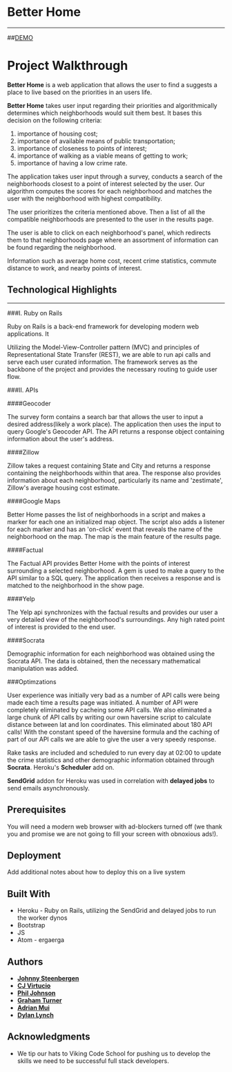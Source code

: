 # Better Home
- - -

##[DEMO](https://github.com/jsteenb2/better_home/blob/master/demo.md)

# Project Walkthrough

**Better Home** is a web application that allows the user to find a suggests a place to live based on the priorities in an users life.

**Better Home** takes user input regarding their priorities and algorithmically determines which neighborhoods would suit them best. It bases this decision on the following criteria:

1. importance of housing cost;
2. importance of available means of public transportation;
3. importance of closeness to points of interest;
4. importance of walking as a viable means of getting to work;
5. importance of having a low crime rate.

The application takes user input through a survey, conducts a search of the neighborhoods closest to a point of interest selected by the user. Our algorithm computes the scores for each neighborhood and matches the user with the neighborhood with highest compatibility.

The user prioritizes the criteria mentioned above. Then a list of all the compatible neighborhoods are presented to the user in the results page.

The user is able to click on each neighborhood's panel, which redirects them to that neighborhoods page where an assortment of information can be found regarding the neighborhood.

Information such as average home cost, recent crime statistics, commute distance to work, and nearby points of interest.


## Technological Highlights
- - -

###I. Ruby on Rails

Ruby on Rails is a back-end framework for developing modern web applications. It 

Utilizing the Model-View-Controller pattern (MVC) and principles of Representational State Transfer (REST), we are able to run api calls and serve each user curated information. The framework serves as the backbone of the project and provides the necessary routing to guide user flow.

###II. APIs

####Geocoder

The survey form contains a search bar that allows the user to input a desired address(likely a work place). The application then uses the input to query Google's Geocoder API. The API returns a response object containing information about the user's address.

####Zillow

Zillow takes a request containing State and City and returns a response containing the neighborhoods within that area. The response also provides information about each neighborhood, particularly its name and 'zestimate', Zillow's average housing cost estimate.

####Google Maps

Better Home passes the list of neighborhoods in a script and makes a marker for each one an initialized map object. The script also adds a listener for each marker and has an 'on-click' event that reveals the name of the neighborhood on the map.  The map is the main feature of the results page.

####Factual

The Factual API provides Better Home with the points of interest surrounding a selected neighborhood. A gem is used to make a query to the API similar to a SQL query. The application then receives a response and is matched to the neighborhood in the show page.

####Yelp

The Yelp api synchronizes with the factual results and provides our user a very detailed view of the neighborhood's surroundings.  Any high rated point of interest is provided to the end user.

####Socrata

Demographic information for each neighborhood was obtained using the Socrata API. The data is obtained, then the necessary mathematical manipulation was added.

###Optimzations

User experience was initially very bad as a number of API calls were being made each time a results page was initiated. A number of API were completely eliminated by cacheing some API calls.  We also eliminated a large chunk of API calls by writing our own haversine script to calculate distance between lat and lon coordinates.  This eliminated about 180 API calls!  With the constant speed of the haversine formula and the caching of part of our API calls we are able to give the user a very speedy response.

Rake tasks are included and scheduled to run every day at 02:00 to update the crime statistics and other demographic information obtained through **Socrata**.  Heroku's **Scheduler** add on.

**SendGrid** addon for Heroku was used in correlation with **delayed jobs** to send emails asynchronously.  

## Prerequisites

You will need a modern web browser with ad-blockers turned off (we thank you and promise we are not going to fill your screen with obnoxious ads!).



## Deployment

Add additional notes about how to deploy this on a live system

## Built With

* Heroku - Ruby on Rails, utilizing the SendGrid and delayed jobs to run the worker dynos
* Bootstrap
* JS
* Atom - ergaerga

## Authors

* [**Johnny Steenbergen**](https://github.com/jsteenb2) 
* [**CJ Virtucio**](https://github.com/cjvirtucio87) 
* [**Phil Johnson**](https://github.com/philipcolejohnson) 
* [**Graham Turner**](https://github.com/tgturner)
* [**Adrian Mui**](https://github.com/adrianmui)
* [**Dylan Lynch**](https://github.com/lynchd2)


## Acknowledgments

* We tip our hats to Viking Code School for pushing us to develop the skills we need to be successful full stack developers.

